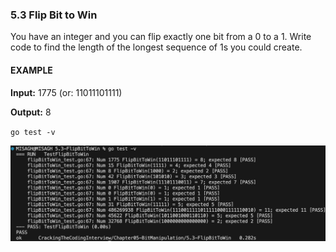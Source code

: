 ### 5.3 Flip Bit to Win
You have an integer and you can flip exactly one bit from a 0 to a 1. Write code to find the length of the longest sequence of 1s you could create.

#### EXAMPLE

**Input:** 1775 (or: 11011101111)

**Output:** 8



`go test -v`

![Test Result](_testResult.png)